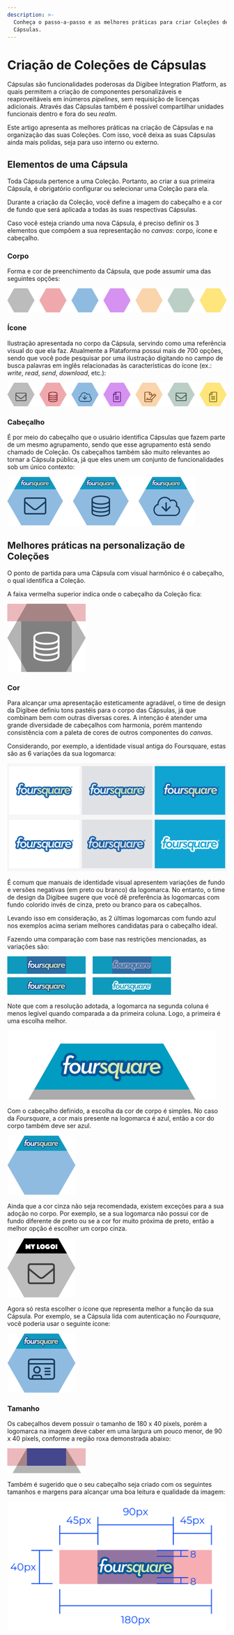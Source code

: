 ```yaml
---
description: >-
  Conheça o passo-a-passo e as melhores práticas para criar Coleções de
  Cápsulas.
---
```


# Criação de Coleções de Cápsulas

Cápsulas são funcionalidades poderosas da Digibee Integration Platform, as quais permitem a criação de componentes personalizáveis e reaproveitáveis em inúmeros _pipelines_, sem requisição de licenças adicionais. Através das Cápsulas também é possível compartilhar unidades funcionais dentro e fora do seu _realm_.

Este artigo apresenta as melhores práticas na criação de Cápsulas e na organização das suas Coleções. Com isso, você deixa as suas Cápsulas ainda mais polidas, seja para uso interno ou externo.

## Elementos de uma Cápsula <a href="#h_ecf4404860" id="h_ecf4404860"></a>

Toda Cápsula pertence a uma Coleção. Portanto, ao criar a sua primeira Cápsula, é obrigatório configurar ou selecionar uma Coleção para ela.

Durante a criação da Coleção, você define a imagem do cabeçalho e a cor de fundo que será aplicada a todas às suas respectivas Cápsulas.

Caso você esteja criando uma nova Cápsula, é preciso definir os 3 elementos que compõem a sua representação no _canvas_: corpo, ícone e cabeçalho.

### Corpo <a href="#h_dea515ecb0" id="h_dea515ecb0"></a>

Forma e cor de preenchimento da Cápsula, que pode assumir uma das seguintes opções:

![](<../../.gitbook/assets/01 (10).png>)

### Ícone <a href="#h_1d1c7ec435" id="h_1d1c7ec435"></a>

Ilustração apresentada no corpo da Cápsula, servindo como uma referência visual do que ela faz. Atualmente a Plataforma possui mais de 700 opções, sendo que você pode pesquisar por uma ilustração digitando no campo de busca palavras em inglês relacionadas às características do ícone (ex.: _write_, _read_, _send_, _download_, etc.):

![](<../../.gitbook/assets/02 (5).png>)

### Cabeçalho <a href="#h_1def8b1b17" id="h_1def8b1b17"></a>

É por meio do cabeçalho que o usuário identifica Cápsulas que fazem parte de um mesmo agrupamento, sendo que esse agrupamento está sendo chamado de Coleção. Os cabeçalhos também são muito relevantes ao tornar a Cápsula pública, já que eles unem um conjunto de funcionalidades sob um único contexto:

![](<../../.gitbook/assets/03 (8).png>)

## Melhores práticas na personalização de Coleções <a href="#h_ab28a0d4e1" id="h_ab28a0d4e1"></a>

O ponto de partida para uma Cápsula com visual harmônico é o cabeçalho, o qual identifica a Coleção.

A faixa vermelha superior indica onde o cabeçalho da Coleção fica:

![](<../../.gitbook/assets/04 (7).png>)

### Cor <a href="#h_9d85c287c6" id="h_9d85c287c6"></a>

Para alcançar uma apresentação esteticamente agradável, o time de design da Digibee definiu tons pastéis para o corpo das Cápsulas, já que combinam bem com outras diversas cores. A intenção é atender uma grande diversidade de cabeçalhos com harmonia, porém mantendo consistência com a paleta de cores de outros componentes do _canvas_.

Considerando, por exemplo, a identidade visual antiga do Foursquare, estas são as 6 variações da sua logomarca:

![](<../../.gitbook/assets/05 (7).png>)

É comum que manuais de identidade visual apresentem variações de fundo e versões negativas (em preto ou branco) da logomarca. No entanto, o time de design da Digibee sugere que você dê preferência às logomarcas com fundo colorido invés de cinza, preto ou branco para os cabeçalhos.

Levando isso em consideração, as 2 últimas logomarcas com fundo azul nos exemplos acima seriam melhores candidatas para o cabeçalho ideal.

Fazendo uma comparação com base nas restrições mencionadas, as variações são:

![](<../../.gitbook/assets/06 (4).png>)

Note que com a resolução adotada, a logomarca na segunda coluna é menos legível quando comparada a da primeira coluna. Logo, a primeira é uma escolha melhor.

![](<../../.gitbook/assets/07 (5).png>)

Com o cabeçalho definido, a escolha da cor de corpo é simples. No caso da _Foursquare_, a cor mais presente na logomarca é azul, então a cor do corpo também deve ser azul.

![](../../.gitbook/assets/08.png)

Ainda que a cor cinza não seja recomendada, existem exceções para a sua adoção no corpo. Por exemplo, se a sua logomarca não possui cor de fundo diferente de preto ou se a cor for muito próxima de preto, então a melhor opção é escolher um corpo cinza.

![](<../../.gitbook/assets/09 (3).png>)

Agora só resta escolher o ícone que representa melhor a função da sua Cápsula. Por exemplo, se a Cápsula lida com autenticação no _Foursquare_, você poderia usar o seguinte ícone:

![](../../.gitbook/assets/four.png)

### Tamanho <a href="#h_2c8ee13bd4" id="h_2c8ee13bd4"></a>

Os cabeçalhos devem possuir o tamanho de 180 x 40 pixels, porém a logomarca na imagem deve caber em uma largura um pouco menor, de 90 x 40 pixels, conforme a região roxa demonstrada abaixo:

![](../../.gitbook/assets/11.png)

Também é sugerido que o seu cabeçalho seja criado com os seguintes tamanhos e margens para alcançar uma boa leitura e qualidade da imagem:

![](../../.gitbook/assets/12.png)
